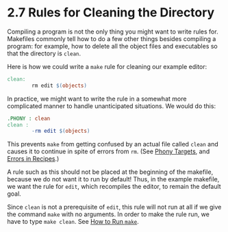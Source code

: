 # 2.7 Rules for Cleaning the Directory

Compiling a program is not the only thing you might want to write rules for.
Makefiles commonly tell how to do a few other things besides compiling a program: for example, how to delete all the object files and executables so that the directory is `clean`.

Here is how we could write a `make` rule for cleaning our example editor:

```makefile
clean:
        rm edit $(objects)
```

In practice, we might want to write the rule in a somewhat more complicated manner to handle unanticipated situations.
We would do this:

```makefile
.PHONY : clean
clean :
        -rm edit $(objects)
```

This prevents `make` from getting confused by an actual file called `clean` and causes it to continue in spite of errors from `rm`.
(See [Phony Targets](./phony-targets), and [Errors in Recipes](./errors).)

A rule such as this should not be placed at the beginning of the makefile, because we do not want it to run by default!
Thus, in the example makefile, we want the rule for `edit`, which recompiles the editor, to remain the default goal.

Since `clean` is not a prerequisite of `edit`, this rule will not run at all if we give the command `make` with no arguments.
In order to make the rule run, we have to type `make clean`.
See [How to Run `make`](./running).
